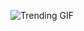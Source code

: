 ![Trending GIF](https://media4.giphy.com/media/v1.Y2lkPThiYjIxNzcyYjgxOHkzN2g0d3hsbGl4dmJ6M3dxeGdvYWd5dmF2Mm5rcTd1OXYwbiZlcD12MV9naWZzX3NlYXJjaCZjdD1n/bGgsc5mWoryfgKBx1u/giphy.gif)
